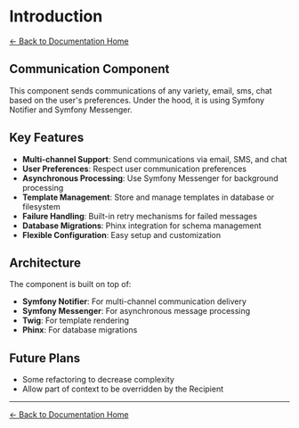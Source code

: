 # Introduction

[← Back to Documentation Home](index.md)

## Communication Component

This component sends communications of any variety, email, sms, chat based on the user's preferences. Under the hood, it is using Symfony Notifier and Symfony Messenger.

## Key Features

- **Multi-channel Support**: Send communications via email, SMS, and chat
- **User Preferences**: Respect user communication preferences
- **Asynchronous Processing**: Use Symfony Messenger for background processing
- **Template Management**: Store and manage templates in database or filesystem
- **Failure Handling**: Built-in retry mechanisms for failed messages
- **Database Migrations**: Phinx integration for schema management
- **Flexible Configuration**: Easy setup and customization

## Architecture

The component is built on top of:
- **Symfony Notifier**: For multi-channel communication delivery
- **Symfony Messenger**: For asynchronous message processing
- **Twig**: For template rendering
- **Phinx**: For database migrations

## Future Plans

- Some refactoring to decrease complexity
- Allow part of context to be overridden by the Recipient

---

[← Back to Documentation Home](index.md)
